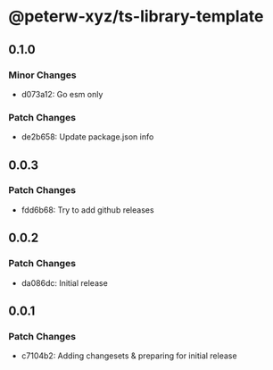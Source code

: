 # @peterw-xyz/ts-library-template

## 0.1.0

### Minor Changes

- d073a12: Go esm only

### Patch Changes

- de2b658: Update package.json info

## 0.0.3

### Patch Changes

- fdd6b68: Try to add github releases

## 0.0.2

### Patch Changes

- da086dc: Initial release

## 0.0.1

### Patch Changes

- c7104b2: Adding changesets & preparing for initial release
